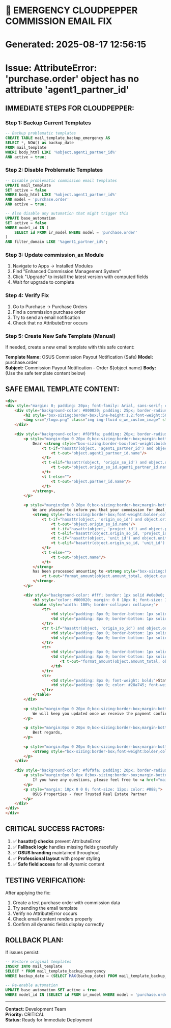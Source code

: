 
# 🚨 EMERGENCY CLOUDPEPPER COMMISSION EMAIL FIX
# Generated: 2025-08-17 12:56:15
# Issue: AttributeError: 'purchase.order' object has no attribute 'agent1_partner_id'

## IMMEDIATE STEPS FOR CLOUDPEPPER:

### Step 1: Backup Current Templates
```sql
-- Backup problematic templates
CREATE TABLE mail_template_backup_emergency AS 
SELECT *, NOW() as backup_date 
FROM mail_template 
WHERE body_html LIKE '%object.agent1_partner_id%' 
AND active = true;
```

### Step 2: Disable Problematic Templates
```sql
-- Disable problematic commission email templates
UPDATE mail_template 
SET active = false 
WHERE body_html LIKE '%object.agent1_partner_id%' 
AND model = 'purchase.order'
AND active = true;

-- Also disable any automation that might trigger this
UPDATE base_automation 
SET active = false 
WHERE model_id IN (
    SELECT id FROM ir_model WHERE model = 'purchase.order'
)
AND filter_domain LIKE '%agent1_partner_id%';
```

### Step 3: Update commission_ax Module
1. Navigate to Apps → Installed Modules
2. Find "Enhanced Commission Management System" 
3. Click "Upgrade" to install the latest version with computed fields
4. Wait for upgrade to complete

### Step 4: Verify Fix
1. Go to Purchase → Purchase Orders
2. Find a commission purchase order 
3. Try to send an email notification
4. Check that no AttributeError occurs

### Step 5: Create New Safe Template (Manual)
If needed, create a new email template with this safe content:

**Template Name:** OSUS Commission Payout Notification (Safe)
**Model:** purchase.order  
**Subject:** Commission Payout Notification - Order ${object.name}
**Body:** (Use the safe template content below)

## SAFE EMAIL TEMPLATE CONTENT:
```html
<div>
<div style="margin: 0; padding: 20px; font-family: Arial, sans-serif; color: #333333; line-height: 1.5; max-width: 600px;">
    <div style="background-color: #800020; padding: 25px; border-radius: 5px 5px 0 0; display: flex; justify-content: space-between; align-items: center;">
        <h2 style="box-sizing:border-box;line-height:1.2;font-weight:500;font-family:'SF Pro Display', -apple-system, BlinkMacSystemFont, 'Segoe UI', Roboto, 'Helvetica Neue', Ubuntu, 'Noto Sans', Arial, sans-serif, 'Apple Color Emoji', 'Segoe UI Emoji', 'Segoe UI Symbol', 'Noto Color Emoji';color: white; margin: 0; font-size: 22px; flex-grow: 1;">COMMISSION PAYOUT<br/>NOTIFICATION</h2>
        <img src="/logo.png" class="img img-fluid o_we_custom_image" style="display:inline-block;box-sizing:border-box;vertical-align:middle;width: 25%; max-width: 150px; height: auto; float: right;" width="25%" alt="OSUS Properties Logo"/>
    </div>
    
    <div style="background-color: #f8f9fa; padding: 20px; border-radius: 0 0 5px 5px;">
        <p style="margin:0px 0 20px 0;box-sizing:border-box;margin-bottom: 20px;">
            Dear <strong style="box-sizing:border-box;font-weight:bolder;color: #800020;">
                <t t-if="hasattr(object, 'agent1_partner_id') and object.agent1_partner_id">
                    <t t-out="object.agent1_partner_id.name"/>
                </t>
                <t t-elif="hasattr(object, 'origin_so_id') and object.origin_so_id and hasattr(object.origin_so_id, 'agent1_partner_id') and object.origin_so_id.agent1_partner_id">
                    <t t-out="object.origin_so_id.agent1_partner_id.name"/>
                </t>
                <t t-else="">
                    <t t-out="object.partner_id.name"/>
                </t>
            </strong>,
        </p>
        
        <p style="margin:0px 0 20px 0;box-sizing:border-box;margin-bottom: 20px;">
            We are pleased to inform you that your commission for deal 
            <strong style="box-sizing:border-box;font-weight:bolder;color: #800020;">
                <t t-if="hasattr(object, 'origin_so_id') and object.origin_so_id">
                    <t t-out="object.origin_so_id.name"/>
                    <t t-if="hasattr(object, 'project_id') and object.project_id"> - <t t-out="object.project_id.name"/></t>
                    <t t-elif="hasattr(object.origin_so_id, 'project_id') and object.origin_so_id.project_id"> - <t t-out="object.origin_so_id.project_id.name"/></t>
                    <t t-if="hasattr(object, 'unit_id') and object.unit_id"> (<t t-out="object.unit_id.name"/>)</t>
                    <t t-elif="hasattr(object.origin_so_id, 'unit_id') and object.origin_so_id.unit_id"> (<t t-out="object.origin_so_id.unit_id.name"/>)</t>
                </t>
                <t t-else="">
                    <t t-out="object.name"/>
                </t>
            </strong> 
            has been processed amounting to <strong style="box-sizing:border-box;font-weight:bolder;color: #800020;">
                <t t-out="format_amount(object.amount_total, object.currency_id)"/>
            </strong>.
        </p>
        
        <div style="background-color: #fff; border: 1px solid #e0e0e0; border-radius: 5px; padding: 15px; margin: 20px 0;">
            <h3 style="color: #800020; margin: 0 0 10px 0; font-size: 16px;">Commission Details:</h3>
            <table style="width: 100%; border-collapse: collapse;">
                <tr>
                    <td style="padding: 8px 0; border-bottom: 1px solid #f0f0f0; font-weight: bold;">Order:</td>
                    <td style="padding: 8px 0; border-bottom: 1px solid #f0f0f0;"><t t-out="object.name"/></td>
                </tr>
                <tr t-if="hasattr(object, 'origin_so_id') and object.origin_so_id">
                    <td style="padding: 8px 0; border-bottom: 1px solid #f0f0f0; font-weight: bold;">Original Sale Order:</td>
                    <td style="padding: 8px 0; border-bottom: 1px solid #f0f0f0;"><t t-out="object.origin_so_id.name"/></td>
                </tr>
                <tr>
                    <td style="padding: 8px 0; border-bottom: 1px solid #f0f0f0; font-weight: bold;">Commission Amount:</td>
                    <td style="padding: 8px 0; border-bottom: 1px solid #f0f0f0; color: #800020; font-weight: bold;">
                        <t t-out="format_amount(object.amount_total, object.currency_id)"/>
                    </td>
                </tr>
                <tr>
                    <td style="padding: 8px 0; font-weight: bold;">Status:</td>
                    <td style="padding: 8px 0; color: #28a745; font-weight: bold;">Processed</td>
                </tr>
            </table>
        </div>
        
        <p style="margin:0px 0 20px 0;box-sizing:border-box;margin-bottom: 20px;">
            We will keep you updated once we receive the payment confirmation and complete your payout process.
        </p>
        
        <p style="margin:0px 0 20px 0;box-sizing:border-box;margin-bottom: 20px;">
            Best regards,
        </p>
        
        <p style="margin:0px 0 20px 0;box-sizing:border-box;margin-bottom: 20px;">
            <strong style="box-sizing:border-box;font-weight:bolder;color: #800020;">OSUS Properties Finance Department</strong>
        </p>
    </div>
    
    <div style="background-color: #f8f9fa; padding: 20px; border-radius: 0 0 5px 5px; text-align: center; font-size: 14px; color: #555555; border-top: 1px solid #e0e0e0;">
        <p style="margin:0px 0 0px 0;box-sizing:border-box;margin-bottom: 0;">
            If you have any questions, please feel free to <a href="mailto:finance@osusproperties.com" style="box-sizing:border-box;color: #800020; text-decoration: none;">contact us</a>.
        </p>
        <p style="margin: 10px 0 0 0; font-size: 12px; color: #888;">
            OSUS Properties - Your Trusted Real Estate Partner
        </p>
    </div>
</div>
</div>
```

## CRITICAL SUCCESS FACTORS:
1. ✅ **hasattr() checks** prevent AttributeError
2. ✅ **Fallback logic** handles missing fields gracefully  
3. ✅ **OSUS branding** maintained throughout
4. ✅ **Professional layout** with proper styling
5. ✅ **Safe field access** for all dynamic content

## TESTING VERIFICATION:
After applying the fix:
1. Create a test purchase order with commission data
2. Try sending the email template  
3. Verify no AttributeError occurs
4. Check email content renders properly
5. Confirm all dynamic fields display correctly

## ROLLBACK PLAN:
If issues persist:
```sql
-- Restore original templates
INSERT INTO mail_template 
SELECT * FROM mail_template_backup_emergency 
WHERE backup_date = (SELECT MAX(backup_date) FROM mail_template_backup_emergency);

-- Re-enable automation  
UPDATE base_automation SET active = true 
WHERE model_id IN (SELECT id FROM ir_model WHERE model = 'purchase.order');
```

---
**Contact:** Development Team  
**Priority:** CRITICAL  
**Status:** Ready for Immediate Deployment
    